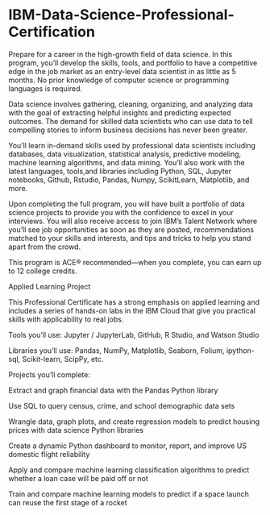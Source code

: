 # IBM-Data-Science-Professional-Certification

Prepare for a career in the high-growth field of data science. In this program, you’ll develop the skills, tools, and portfolio to have a competitive edge in the job market as an entry-level data scientist in as little as 5 months. No prior knowledge of computer science or programming languages is required. 

Data science involves gathering, cleaning, organizing, and analyzing data with the goal of extracting helpful insights and predicting expected outcomes. The demand for skilled data scientists who can use data to tell compelling stories to inform business decisions has never been greater. 

You’ll learn in-demand skills used by professional data scientists including databases, data visualization, statistical analysis, predictive modeling, machine learning algorithms, and data mining. You’ll also work with the latest languages, tools,and libraries including Python, SQL, Jupyter notebooks, Github, Rstudio, Pandas, Numpy, ScikitLearn, Matplotlib, and more.

Upon completing the full program, you will have built a portfolio of data science projects to provide you with the confidence to excel in your interviews. You will also receive access to join IBM’s Talent Network where you’ll see job opportunities as soon as they are posted, recommendations matched to your skills and interests, and tips and tricks to help you stand apart from the crowd. 

This program is ACE® recommended—when you complete, you can earn up to 12 college credits. 

Applied Learning Project

This Professional Certificate has a strong emphasis on applied learning and includes a series of hands-on labs in the IBM Cloud that give you practical skills with applicability to real jobs.

Tools you’ll use: Jupyter / JupyterLab, GitHub, R Studio, and Watson Studio

Libraries you’ll use: Pandas, NumPy, Matplotlib, Seaborn, Folium, ipython-sql, Scikit-learn, ScipPy, etc.

Projects you’ll complete:

Extract and graph financial data with the Pandas Python library

Use SQL to query census, crime, and school demographic data sets

Wrangle data, graph plots, and create regression models to predict housing prices with data science Python libraries

Create a dynamic Python dashboard to monitor, report, and improve US domestic flight reliability

Apply and compare machine learning classification algorithms to predict whether a loan case will be paid off or not

Train and compare machine learning models to predict if a space launch can reuse the first stage of a rocket
